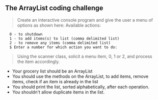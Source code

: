 ## The ArrayList coding challenge
> Create an interactive console program and give the user a menu of options as shown here:
> Available actions:
```
  0 - to shutdown
  1 - to add items(s) to list (comma delimited list)
  2 - to remove any items (comma delimited list)
  $ Enter a number for which action you want to do:
```
> Using the scanner class, solicit a menu item, 0, 1 or 2, and process the item accordingly.
- Your grocery list should be an ArrayList
- You should use the methods on the ArrayList, to add items, remove items, check if an item is already in the list
- You should print the list, sorted alphabetically, after each operation.
- You shouldn't allow duplicate items in the list.
